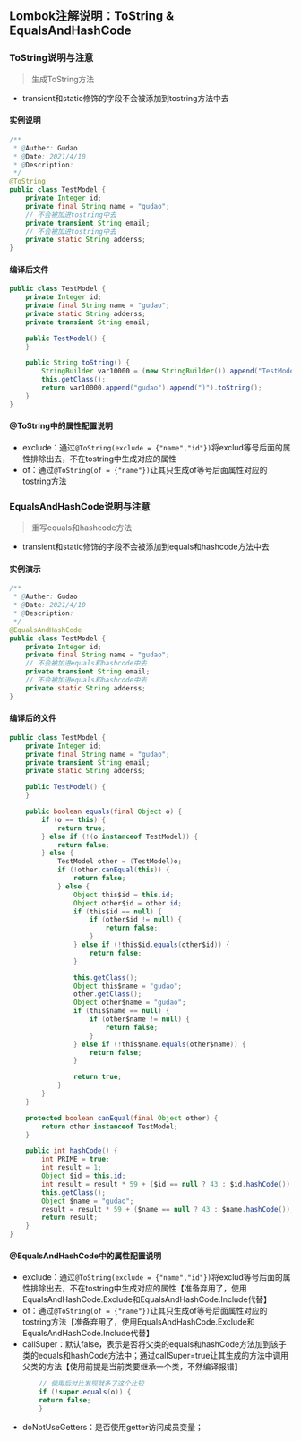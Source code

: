 ## Lombok注解说明：ToString & EqualsAndHashCode

### ToString说明与注意
> 生成ToString方法
* transient和static修饰的字段不会被添加到tostring方法中去

#### 实例说明
```java
/**
 * @Auther: Gudao
 * @Date: 2021/4/10
 * @Description:
 */
@ToString
public class TestModel {
    private Integer id;
    private final String name = "gudao";
    // 不会被加进tostring中去
    private transient String email;
    // 不会被加进tostring中去
    private static String adderss;
}
```
#### 编译后文件
```java
public class TestModel {
    private Integer id;
    private final String name = "gudao";
    private static String adderss;
    private transient String email;

    public TestModel() {
    }

    public String toString() {
        StringBuilder var10000 = (new StringBuilder()).append("TestModel(id=").append(this.id).append(", name=");
        this.getClass();
        return var10000.append("gudao").append(")").toString();
    }
}
```
#### @ToString中的属性配置说明
* exclude：通过`@ToString(exclude = {"name","id"})`将exclud等号后面的属性排除出去，不在tostring中生成对应的属性
* of：通过`@ToString(of = {"name"})`让其只生成of等号后面属性对应的tostring方法

### EqualsAndHashCode说明与注意
> 重写equals和hashcode方法
* transient和static修饰的字段不会被添加到equals和hashcode方法中去

#### 实例演示
```java
/**
 * @Auther: Gudao
 * @Date: 2021/4/10
 * @Description:
 */
@EqualsAndHashCode
public class TestModel {
    private Integer id;
    private final String name = "gudao";
    // 不会被加进equals和hashcode中去
    private transient String email;
    // 不会被加进equals和hashcode中去
    private static String adderss;
}
```
#### 编译后的文件
```java
public class TestModel {
    private Integer id;
    private final String name = "gudao";
    private transient String email;
    private static String adderss;

    public TestModel() {
    }

    public boolean equals(final Object o) {
        if (o == this) {
            return true;
        } else if (!(o instanceof TestModel)) {
            return false;
        } else {
            TestModel other = (TestModel)o;
            if (!other.canEqual(this)) {
                return false;
            } else {
                Object this$id = this.id;
                Object other$id = other.id;
                if (this$id == null) {
                    if (other$id != null) {
                        return false;
                    }
                } else if (!this$id.equals(other$id)) {
                    return false;
                }

                this.getClass();
                Object this$name = "gudao";
                other.getClass();
                Object other$name = "gudao";
                if (this$name == null) {
                    if (other$name != null) {
                        return false;
                    }
                } else if (!this$name.equals(other$name)) {
                    return false;
                }

                return true;
            }
        }
    }

    protected boolean canEqual(final Object other) {
        return other instanceof TestModel;
    }

    public int hashCode() {
        int PRIME = true;
        int result = 1;
        Object $id = this.id;
        int result = result * 59 + ($id == null ? 43 : $id.hashCode());
        this.getClass();
        Object $name = "gudao";
        result = result * 59 + ($name == null ? 43 : $name.hashCode());
        return result;
    }
}
```
#### @EqualsAndHashCode中的属性配置说明
* exclude：通过`@ToString(exclude = {"name","id"})`将exclud等号后面的属性排除出去，不在tostring中生成对应的属性【准备弃用了，使用EqualsAndHashCode.Exclude和EqualsAndHashCode.Include代替】
* of：通过`@ToString(of = {"name"})`让其只生成of等号后面属性对应的tostring方法【准备弃用了，使用EqualsAndHashCode.Exclude和EqualsAndHashCode.Include代替】
* callSuper：默认false，表示是否将父类的equals和hashCode方法加到该子类的equals和hashCode方法中；通过callSuper=true让其生成的方法中调用父类的方法【使用前提是当前类要继承一个类，不然编译报错】
    ```java
        // 使用后对比发现就多了这个比较
        if (!super.equals(o)) {
        return false;
        }
    ```
* doNotUseGetters：是否使用getter访问成员变量；
 